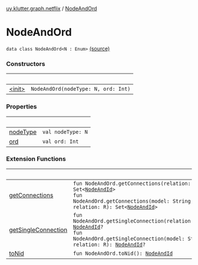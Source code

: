 [uy.klutter.graph.netflix](../index.md) / [NodeAndOrd](.)


# NodeAndOrd
<code>data class NodeAndOrd<N : Enum<N>></code> [(source)](https://github.com/kohesive/klutter/blob/master/netflix-graph-jdk6/src/main/kotlin/uy/klutter/graph/netflix/NetflixGraph.kt#L25)<br/>


### Constructors

|&nbsp;|&nbsp;|
|---|---|
| [&lt;init&gt;](-init-.md) | <code>NodeAndOrd(nodeType: N, ord: Int)</code><br/> |

### Properties

|&nbsp;|&nbsp;|
|---|---|
| [nodeType](node-type.md) | <code>val nodeType: N</code><br/> |
| [ord](ord.md) | <code>val ord: Int</code><br/> |

### Extension Functions

|&nbsp;|&nbsp;|
|---|---|
| [getConnections](../../uy.klutter.graph.netflix.internal/-read-only-graph/get-connections.md) | <code>fun NodeAndOrd<N>.getConnections(relation: R): Set<[NodeAndId](../-node-and-id/index.md)<N>></code><br/><code>fun NodeAndOrd<N>.getConnections(model: String, relation: R): Set<[NodeAndId](../-node-and-id/index.md)<N>></code><br/> |
| [getSingleConnection](../../uy.klutter.graph.netflix.internal/-read-only-graph/get-single-connection.md) | <code>fun NodeAndOrd<N>.getSingleConnection(relation: R): [NodeAndId](../-node-and-id/index.md)<N>?</code><br/><code>fun NodeAndOrd<N>.getSingleConnection(model: String, relation: R): [NodeAndId](../-node-and-id/index.md)<N>?</code><br/> |
| [toNid](../../uy.klutter.graph.netflix.internal/-graph-ordinal-container/to-nid.md) | <code>fun NodeAndOrd<N>.toNid(): [NodeAndId](../-node-and-id/index.md)<N></code><br/> |
